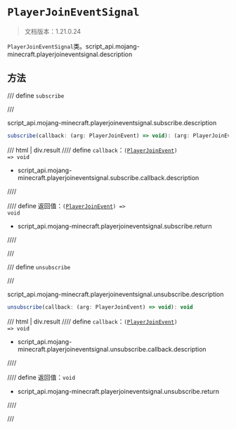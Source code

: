 # `PlayerJoinEventSignal`

> 文档版本：1.21.0.24

`PlayerJoinEventSignal`类。script_api.mojang-minecraft.playerjoineventsignal.description

## 方法

/// define
`subscribe`


///

script_api.mojang-minecraft.playerjoineventsignal.subscribe.description

```js
subscribe(callback: (arg: PlayerJoinEvent) => void): (arg: PlayerJoinEvent) => void
```

/// html | div.result
//// define
`callback`：<code>(<a href="../playerjoinevent/">PlayerJoinEvent</a>) =&gt; void</code>

- script_api.mojang-minecraft.playerjoineventsignal.subscribe.callback.description


////

//// define
返回值：<code>(<a href="../playerjoinevent/">PlayerJoinEvent</a>) =&gt; void</code>

- script_api.mojang-minecraft.playerjoineventsignal.subscribe.return


////

///


/// define
`unsubscribe`


///

script_api.mojang-minecraft.playerjoineventsignal.unsubscribe.description

```js
unsubscribe(callback: (arg: PlayerJoinEvent) => void): void
```

/// html | div.result
//// define
`callback`：<code>(<a href="../playerjoinevent/">PlayerJoinEvent</a>) =&gt; void</code>

- script_api.mojang-minecraft.playerjoineventsignal.unsubscribe.callback.description


////

//// define
返回值：`void`

- script_api.mojang-minecraft.playerjoineventsignal.unsubscribe.return


////

///

